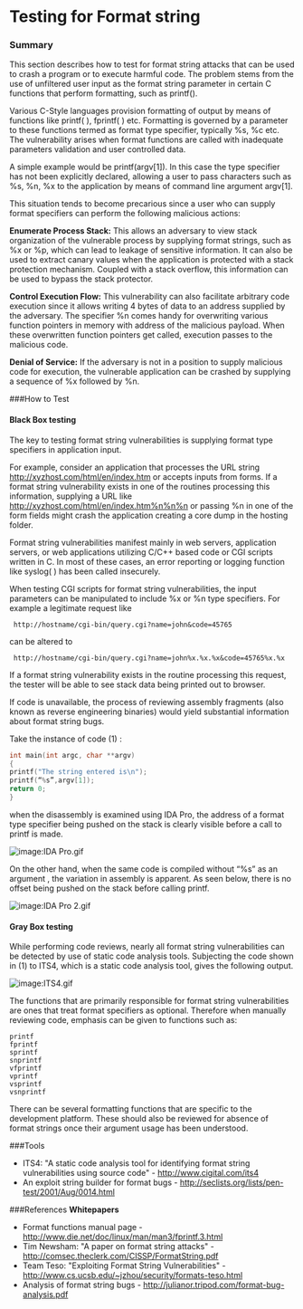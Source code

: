 # Testing for Format string



### Summary

This section describes how to test for format string attacks that can be used to crash a program or to execute harmful code. The problem stems from the use of unfiltered user input as the format string parameter in certain C functions that perform formatting, such as printf().


Various C-Style languages provision formatting of output by means of functions like printf( ), fprintf( ) etc. Formatting is governed by a parameter to these functions termed as format type specifier, typically %s, %c etc. The vulnerability arises when format functions are called with inadequate parameters validation and user controlled data.


A simple example would be printf(argv[1]). In this case the type specifier has not been explicitly declared, allowing a user to pass characters such as %s, %n, %x to the application by means of command line argument argv[1].


This situation tends to become precarious since a user who can supply format specifiers can perform the following malicious actions:

**Enumerate Process Stack:** This allows an adversary to view stack organization of the vulnerable process by supplying format strings, such as %x or %p, which can lead to leakage of sensitive information. It can also be used to extract canary values when the application is protected with a stack protection mechanism. Coupled with a stack overflow, this information can be used to bypass the stack protector.


**Control Execution Flow:** This vulnerability can also facilitate arbitrary code execution since it allows writing 4 bytes of data to an address supplied by the adversary. The specifier %n comes handy for overwriting various function pointers in memory with address of the malicious payload. When these overwritten function pointers get called, execution passes to the malicious code.


**Denial of Service:** If the adversary is not in a position to supply malicious code for execution, the vulnerable application can be crashed by supplying a sequence of %x followed by %n.


###How to Test
#### Black Box testing
The key to testing format string vulnerabilities is supplying format type specifiers in application input.


For example, consider an application that processes the URL string
http://xyzhost.com/html/en/index.htm or accepts inputs from forms. If a format string vulnerability exists in one of the routines processing this information, supplying a URL like http://xyzhost.com/html/en/index.htm%n%n%n or passing %n in one of the form fields might crash the application creating a core dump in the hosting folder.


Format string vulnerabilities manifest mainly in web servers, application servers, or web applications utilizing C/C++ based code or CGI scripts written in C. In most of these cases, an error reporting or logging function like syslog( ) has been called insecurely.


When testing CGI scripts for format string vulnerabilities, the input parameters can be manipulated to include %x or %n type specifiers. For example a legitimate request like
```
 http://hostname/cgi-bin/query.cgi?name=john&code=45765
```
can be altered to
```
 http://hostname/cgi-bin/query.cgi?name=john%x.%x.%x&code=45765%x.%x
```
If a format string vulnerability exists in the routine processing this request, the tester will be able to see stack data being printed out to browser.


If code is unavailable, the process of reviewing assembly fragments (also known as reverse engineering binaries) would yield substantial information about format string bugs.


Take the instance of code (1) :

```c
int main(int argc, char **argv)
{
printf("The string entered is\n");
printf(“%s”,argv[1]);
return 0;
}
```


when the disassembly is examined using IDA Pro, the address of a format type specifier being pushed on the stack is clearly visible before a call to printf is made.

![image:IDA Pro.gif](https://www.owasp.org/images/f/f4/IDA_Pro.gif)


On the other hand, when the same code is compiled without “%s” as an argument , the variation in assembly is apparent. As seen below, there is no offset being pushed on the stack before calling printf.

![image:IDA Pro 2.gif](https://www.owasp.org/images/4/4e/IDA_Pro_2.gif)


#### Gray Box testing

While performing code reviews, nearly all format string vulnerabilities can be detected by use of static code analysis tools. Subjecting the code shown in (1) to ITS4, which is a static code analysis tool, gives the following output.


![image:ITS4.gif](https://www.owasp.org/images/1/12/ITS4.gif)


The functions that are primarily responsible for format string vulnerabilities are ones that treat format specifiers as optional. Therefore when manually reviewing code, emphasis can be given to functions such as:

```
printf
fprintf
sprintf
snprintf
vfprintf
vprintf
vsprintf
vsnprintf
```


There can be several formatting functions that are specific to the development platform. These should also be reviewed for absence of format strings once their argument usage has been understood.


###Tools
* ITS4: "A static code analysis tool for identifying format string vulnerabilities using source code" - http://www.cigital.com/its4
* An exploit string builder for format bugs - http://seclists.org/lists/pen-test/2001/Aug/0014.html

###References
**Whitepapers**<br>
* Format functions manual page - http://www.die.net/doc/linux/man/man3/fprintf.3.html
* Tim Newsham: "A paper on format string attacks" - http://comsec.theclerk.com/CISSP/FormatString.pdf
* Team Teso: "Exploiting Format String Vulnerabilities" - http://www.cs.ucsb.edu/~jzhou/security/formats-teso.html
* Analysis of format string bugs - http://julianor.tripod.com/format-bug-analysis.pdf
